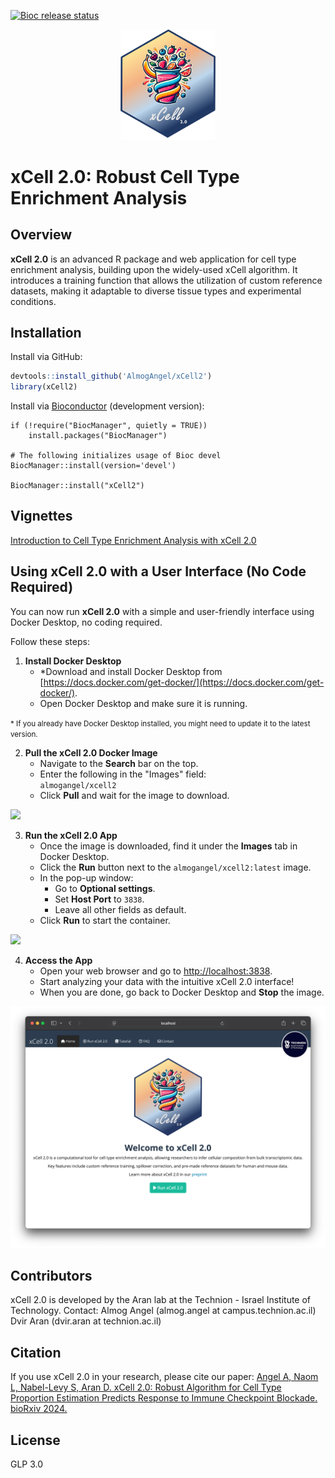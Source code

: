 [![Bioc release status](http://www.bioconductor.org/shields/build/release/bioc/xCell2.svg)](https://bioconductor.org/checkResults/release/bioc-LATEST/xCell2)
<div align="center">
  <img src="man/figures/xcell2logo.png" width="30%">
</div>

# xCell 2.0: Robust Cell Type Enrichment Analysis

## Overview
**xCell 2.0** is an advanced R package and web application for cell type enrichment analysis, building upon the widely-used xCell algorithm. It introduces a training function that allows the utilization of custom reference datasets, making it adaptable to diverse tissue types and experimental conditions.

## Installation
Install via GitHub:

```R
devtools::install_github('AlmogAngel/xCell2')
library(xCell2)
```

Install via [Bioconductor](https://bioconductor.org/packages/devel/bioc/html/xCell2.html) (development version):
```
if (!require("BiocManager", quietly = TRUE))
    install.packages("BiocManager")

# The following initializes usage of Bioc devel
BiocManager::install(version='devel')

BiocManager::install("xCell2")
```

## Vignettes

[Introduction to Cell Type Enrichment Analysis with xCell 2.0](https://aran-lab.com/xcell2-vignette)

## Using xCell 2.0 with a User Interface (No Code Required)
You can now run **xCell 2.0** with a simple and user-friendly interface using Docker Desktop, no coding required. 

Follow these steps:
  
  1. **Install Docker Desktop**
     - *Download and install Docker Desktop from [https://docs.docker.com/get-docker/](https://docs.docker.com/get-docker/).
     - Open Docker Desktop and make sure it is running.
    
  <small>\* If you already have Docker Desktop installed, you might need to update it to the latest version.</small>
  
  2. **Pull the xCell 2.0 Docker Image**
     - Navigate to the **Search** bar on the top.
     - Enter the following in the "Images" field:  
       `almogangel/xcell2`
     - Click **Pull** and wait for the image to download.  

![](https://github.com/AlmogAngel/xCell2/blob/master/man/figures/docker_tutorial_1.gif)

  3. **Run the xCell 2.0 App**
     - Once the image is downloaded, find it under the **Images** tab in Docker Desktop.
     - Click the **Run** button next to the `almogangel/xcell2:latest` image.
     - In the pop-up window:
       - Go to **Optional settings**.
       - Set **Host Port** to `3838`.
       - Leave all other fields as default.
     - Click **Run** to start the container.  

![](https://github.com/AlmogAngel/xCell2/blob/master/man/figures/docker_tutorial_2.gif)
  
  4. **Access the App**
     - Open your web browser and go to [http://localhost:3838](http://localhost:3838).
     - Start analyzing your data with the intuitive xCell 2.0 interface!
     - When you are done, go back to Docker Desktop and **Stop** the image.
    
  <img src="man/figures/xcell2_shiny.png">

## Contributors

xCell 2.0 is developed by the Aran lab at the Technion - Israel Institute of Technology. Contact: Almog Angel (almog.angel at campus.technion.ac.il) Dvir Aran (dvir.aran at technion.ac.il)

## Citation

If you use xCell 2.0 in your research, please cite our paper:
[Angel A, Naom L, Nabel-Levy S, Aran D. xCell 2.0: Robust Algorithm for Cell Type Proportion Estimation Predicts Response to Immune Checkpoint Blockade. bioRxiv 2024.](https://doi.org/10.1101/2024.09.06.611424)

## License

GLP 3.0
